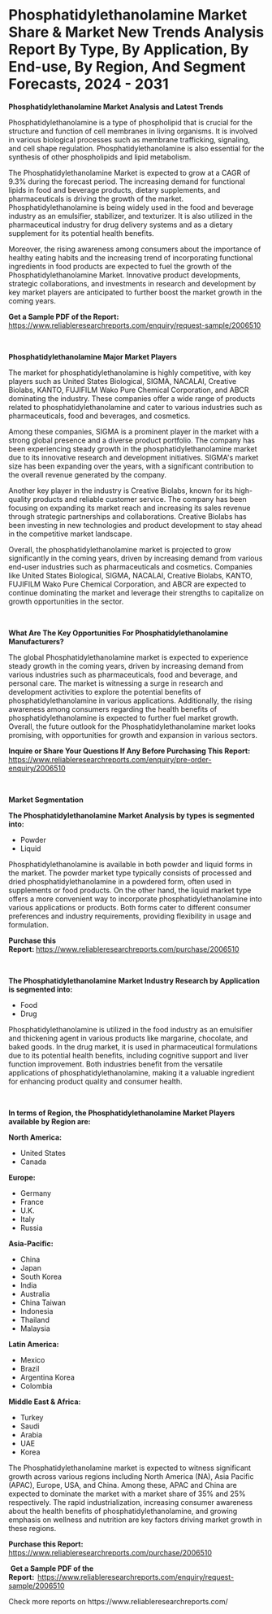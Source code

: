<p><h1>Phosphatidylethanolamine Market Share & Market New Trends Analysis Report By Type, By Application, By End-use, By Region, And Segment Forecasts, 2024 - 2031</h1></p><p><strong>Phosphatidylethanolamine Market Analysis and Latest Trends</strong></p>
<p><p>Phosphatidylethanolamine is a type of phospholipid that is crucial for the structure and function of cell membranes in living organisms. It is involved in various biological processes such as membrane trafficking, signaling, and cell shape regulation. Phosphatidylethanolamine is also essential for the synthesis of other phospholipids and lipid metabolism.</p><p>The Phosphatidylethanolamine Market is expected to grow at a CAGR of 9.3% during the forecast period. The increasing demand for functional lipids in food and beverage products, dietary supplements, and pharmaceuticals is driving the growth of the market. Phosphatidylethanolamine is being widely used in the food and beverage industry as an emulsifier, stabilizer, and texturizer. It is also utilized in the pharmaceutical industry for drug delivery systems and as a dietary supplement for its potential health benefits.</p><p>Moreover, the rising awareness among consumers about the importance of healthy eating habits and the increasing trend of incorporating functional ingredients in food products are expected to fuel the growth of the Phosphatidylethanolamine Market. Innovative product developments, strategic collaborations, and investments in research and development by key market players are anticipated to further boost the market growth in the coming years.</p></p>
<p><strong>Get a Sample PDF of the Report:&nbsp;</strong> <a href="https://www.reliableresearchreports.com/enquiry/request-sample/2006510">https://www.reliableresearchreports.com/enquiry/request-sample/2006510</a></p>
<p>&nbsp;</p>
<p><strong>Phosphatidylethanolamine Major Market Players</strong></p>
<p><p>The market for phosphatidylethanolamine is highly competitive, with key players such as United States Biological, SIGMA, NACALAI, Creative Biolabs, KANTO, FUJIFILM Wako Pure Chemical Corporation, and ABCR dominating the industry. These companies offer a wide range of products related to phosphatidylethanolamine and cater to various industries such as pharmaceuticals, food and beverages, and cosmetics.</p><p>Among these companies, SIGMA is a prominent player in the market with a strong global presence and a diverse product portfolio. The company has been experiencing steady growth in the phosphatidylethanolamine market due to its innovative research and development initiatives. SIGMA's market size has been expanding over the years, with a significant contribution to the overall revenue generated by the company.</p><p>Another key player in the industry is Creative Biolabs, known for its high-quality products and reliable customer service. The company has been focusing on expanding its market reach and increasing its sales revenue through strategic partnerships and collaborations. Creative Biolabs has been investing in new technologies and product development to stay ahead in the competitive market landscape.</p><p>Overall, the phosphatidylethanolamine market is projected to grow significantly in the coming years, driven by increasing demand from various end-user industries such as pharmaceuticals and cosmetics. Companies like United States Biological, SIGMA, NACALAI, Creative Biolabs, KANTO, FUJIFILM Wako Pure Chemical Corporation, and ABCR are expected to continue dominating the market and leverage their strengths to capitalize on growth opportunities in the sector.</p></p>
<p>&nbsp;</p>
<p><strong>What Are The Key Opportunities For Phosphatidylethanolamine Manufacturers?</strong></p>
<p><p>The global Phosphatidylethanolamine market is expected to experience steady growth in the coming years, driven by increasing demand from various industries such as pharmaceuticals, food and beverage, and personal care. The market is witnessing a surge in research and development activities to explore the potential benefits of phosphatidylethanolamine in various applications. Additionally, the rising awareness among consumers regarding the health benefits of phosphatidylethanolamine is expected to further fuel market growth. Overall, the future outlook for the Phosphatidylethanolamine market looks promising, with opportunities for growth and expansion in various sectors.</p></p>
<p><strong>Inquire or Share Your Questions If Any Before Purchasing This Report:</strong> <a href="https://www.reliableresearchreports.com/enquiry/pre-order-enquiry/2006510">https://www.reliableresearchreports.com/enquiry/pre-order-enquiry/2006510</a></p>
<p>&nbsp;</p>
<p><strong>Market Segmentation</strong></p>
<p><strong>The Phosphatidylethanolamine Market Analysis by types is segmented into:</strong></p>
<p><ul><li>Powder</li><li>Liquid</li></ul></p>
<p><p>Phosphatidylethanolamine is available in both powder and liquid forms in the market. The powder market type typically consists of processed and dried phosphatidylethanolamine in a powdered form, often used in supplements or food products. On the other hand, the liquid market type offers a more convenient way to incorporate phosphatidylethanolamine into various applications or products. Both forms cater to different consumer preferences and industry requirements, providing flexibility in usage and formulation.</p></p>
<p><strong>Purchase this Report:&nbsp;</strong><a href="https://www.reliableresearchreports.com/purchase/2006510">https://www.reliableresearchreports.com/purchase/2006510</a></p>
<p>&nbsp;</p>
<p><strong>The Phosphatidylethanolamine Market Industry Research by Application is segmented into:</strong></p>
<p><ul><li>Food</li><li>Drug</li></ul></p>
<p><p>Phosphatidylethanolamine is utilized in the food industry as an emulsifier and thickening agent in various products like margarine, chocolate, and baked goods. In the drug market, it is used in pharmaceutical formulations due to its potential health benefits, including cognitive support and liver function improvement. Both industries benefit from the versatile applications of phosphatidylethanolamine, making it a valuable ingredient for enhancing product quality and consumer health.</p></p>
<p>&nbsp;</p>
<p><strong>In terms of Region, the Phosphatidylethanolamine Market Players available by Region are:</strong></p>
<p>
    <p> <strong> North America: </strong>
        <ul>
            <li>United States</li>
            <li>Canada</li>
        </ul>
        </p> 
    <p> <strong> Europe: </strong>
        <ul>
            <li>Germany</li>
            <li>France</li>
            <li>U.K.</li>
            <li>Italy</li>
            <li>Russia</li>
        </ul>
        </p> 
    <p> <strong> Asia-Pacific: </strong>
        <ul>
            <li>China</li>
            <li>Japan</li>
            <li>South Korea</li>
            <li>India</li>
            <li>Australia</li>
            <li>China Taiwan</li>
            <li>Indonesia</li>
            <li>Thailand</li>
            <li>Malaysia</li>
        </ul>
        </p> 
    <p> <strong> Latin America: </strong>
        <ul>
            <li>Mexico</li>
            <li>Brazil</li>
            <li>Argentina Korea</li>
            <li>Colombia</li>
        </ul>
        </p> 
    <p> <strong> Middle East & Africa: </strong>
        <ul>
            <li>Turkey</li>
            <li>Saudi</li>
            <li>Arabia</li>
            <li>UAE</li>
            <li>Korea</li>
        </ul>
    </p>
    </p>
<p><p>The Phosphatidylethanolamine market is expected to witness significant growth across various regions including North America (NA), Asia Pacific (APAC), Europe, USA, and China. Among these, APAC and China are expected to dominate the market with a market share of 35% and 25% respectively. The rapid industrialization, increasing consumer awareness about the health benefits of phosphatidylethanolamine, and growing emphasis on wellness and nutrition are key factors driving market growth in these regions.</p></p>
<p><strong>Purchase this Report: </strong><a href="https://www.reliableresearchreports.com/purchase/2006510">https://www.reliableresearchreports.com/purchase/2006510</a></p>
<p>&nbsp;<strong>Get a Sample PDF of the Report:&nbsp;&nbsp;</strong><a href="https://www.reliableresearchreports.com/enquiry/request-sample/2006510">https://www.reliableresearchreports.com/enquiry/request-sample/2006510</a></p>
<p><strong></strong></p>
<p>Check more reports on https://www.reliableresearchreports.com/</p>